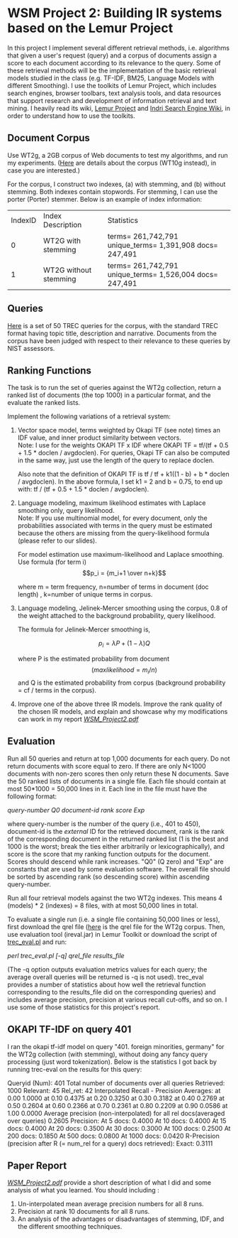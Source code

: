 # **WSM Project 2: Building IR systems based on the Lemur Project**

In this project I implement several different retrieval methods, i.e. algorithms that given a user's request (query) and a corpus of documents assign a score to each document according to its relevance to the query. Some of these retrieval methods will be the implementation of the basic retrieval models studied in the class (e.g. TF-IDF, BM25, Language Models with different Smoothing). I use the toolkits of Lemur Project, which includes search engines, browser toolbars, text analysis tools, and data resources that support research and development of information retrieval and text mining. I heavily read its wiki, [Lemur Project](http://www.lemurproject.org/) and [Indri Search Engine Wiki](http://sourceforge.net/p/lemur/wiki/Home/), in order to understand how to use the toolkits.  

## Document Corpus  
Use WT2g, a 2GB corpus of Web documents to test my algorithms, and run my experiments. ([Here](http://ir.dcs.gla.ac.uk/test_collections/wt10g.html) are details about the corpus (WT10g instead), in case you are interested.) 

For the corpus, I construct two indexes, (a) with stemming, and (b) without stemming. Both indexes contain stopwords. For stemming, I can use the porter (Porter) stemmer. Below is an example of index information:
<table>
  <tr>
    <td>IndexID</td>
    <td>Index Description</td>
    <td>Statistics</td>
  </tr>
  <tr>
    <td>0</td>
    <td>WT2G with stemming</td>
    <td>terms=   261,742,791 unique_terms=   1,391,908 docs=   247,491</td>
  </tr>
  <tr>
    <td>1</td>
    <td>WT2G without stemming</td>
    <td>terms=   261,742,791 unique_terms=   1,526,004 docs=   247,491</td>
  </tr>
</table>
  
## Queries  
[Here](https://wm5.nccu.edu.tw/base/10001/course/10026264/content/proj02/topics.401-450.txt) is a set of 50 TREC queries for the corpus, with the standard TREC format having topic title, description and narrative. Documents from the corpus have been judged with respect to their relevance to these queries by NIST assessors.

## Ranking Functions
The task is to run the set of queries against the WT2g collection, return a ranked list of documents (the top 1000) in a particular format, and the evaluate the ranked lists.  
  
Implement the following variations of a retrieval system:  

1. Vector space model, terms weighted by Okapi TF (see note) times an IDF value, and inner product similarity between vectors.  
Note: I use for the weights OKAPI TF x IDF where OKAPI TF = tf/(tf + 0.5 + 1.5 * doclen / avgdoclen). For queries, Okapi TF can also be computed in the same way, just use the length of the query to replace doclen.  
  
     Also note that the definition of OKAPI TF is tf / tf + k1((1 - b) + b * doclen / avgdoclen). In the above formula, I set k1 = 2 and b = 0.75, to end up with: tf / (tf + 0.5 + 1.5 * doclen / avgdoclen).  
  
2. Language modeling, maximum likelihood estimates with Laplace smoothing only, query likelihood.  
Note: If you use multinomial model, for every document, only the probabilities associated with terms in the query must be estimated because the others are missing from the query-likelihood formula (please refer to our slides).  

    For model estimation use maximum-likelihood and Laplace smoothing. Use formula (for term i)  
    $$p_i = {m_i+1 \over n+k}$$
  
    where m = term frequency, n=number of terms in document (doc length) , k=number of unique terms in corpus.  

3. Language modeling, Jelinek-Mercer smoothing using the corpus, 0.8 of the weight attached to the background probability, query likelihood.  
  
    The formula for Jelinek-Mercer smoothing is,  
 
    $$p_i = {\lambda P + (1-\lambda) Q}$$

    where P is the estimated probability from document $$(max likelihood = m_i/n)$$ and Q is the estimated probability from corpus (background probability = cf / terms in the corpus).

4. Improve one of the above three IR models. Improve the rank quality of the chosen IR models, and explain and showcase why my modifications can work in my report [ _WSM_Project2.pdf_](https://www.dropbox.com/s/1kscu4zbpo8zp54/WSM_Project2.pdf?dl=0)


## Evaluation
Run all 50 queries and return at top 1,000 documents for each query. Do not return documents with score equal to zero. If there are only N<1000 documents with non-zero scores then only return these N documents. Save the 50 ranked lists of documents in a single file. Each file should contain at most 50*1000 = 50,000 lines in it. Each line in the file must have the following format:

*query-number Q0 document-id rank score Exp*

where query-number is the number of the query (i.e., 401 to 450), document-id is the _external_ ID for the retrieved document, rank is the rank of the corresponding document in the returned ranked list (1 is the best and 1000 is the worst; break the ties either arbitrarily or lexicographically), and score is the score that my ranking function outputs for the document. Scores should descend while rank increases. "Q0" (Q zero) and "Exp" are constants that are used by some evaluation software. The overall file should be sorted by ascending rank (so descending score) within ascending query-number.

Run all four retrieval models against the two WT2g indexes. This means 4 (models) * 2 (indexes) = 8 files, with at most 50,000 lines in total.

To evaluate a single run (i.e. a single file containing 50,000 lines or less), first download the qrel file ([here](https://wm5.nccu.edu.tw/base/10001/course/10026264/content/proj02/qrels.401-450.txt) is the qrel file for the WT2g corpus. Then, use evaluation tool (ireval.jar) in Lemur Toolkit or download the script of [trec_eval.pl](https://wm5.nccu.edu.tw/base/10001/course/10026264/content/proj02/trec_eval.pl) and run:

*perl trec_eval.pl [-q] qrel_file results_file*

(The -q option outputs evaluation metrics values for each query; the average overall queries will be returned is -q is not used). trec_eval provides a number of statistics about how well the retrieval function corresponding to the results_file did on the corresponding queries) and includes average precision, precision at various recall cut-offs, and so on. I use some of those statistics for this project's report.

## OKAPI TF-IDF on query 401
I ran the okapi tf-idf model on query "401. foreign minorities, germany" for the WT2g collection (with stemming), without doing any fancy query processing (just word tokenization). Below is the statistics I got back by running trec-eval on the results for this query:

Queryid (Num):      401
Total number of documents over all queries
    Retrieved:     1000
    Relevant:        45
    Rel_ret:         42
Interpolated Recall - Precision Averages:
    at 0.00       1.0000
    at 0.10       0.4375
    at 0.20       0.3250
    at 0.30       0.3182
    at 0.40       0.2769
    at 0.50       0.2604
    at 0.60       0.2366
    at 0.70       0.2361
    at 0.80       0.2209
    at 0.90       0.0586
    at 1.00       0.0000
Average precision (non-interpolated) for all rel docs(averaged over queries)
                  0.2605
Precision:
  At    5 docs:   0.4000
  At   10 docs:   0.4000
  At   15 docs:   0.4000
  At   20 docs:   0.3500
  At   30 docs:   0.3000
  At  100 docs:   0.2500
  At  200 docs:   0.1850
  At  500 docs:   0.0800
  At 1000 docs:   0.0420
R-Precision (precision after R (= num_rel for a query) docs retrieved):
    Exact:        0.3111

## Paper Report
[ _WSM_Project2.pdf_](https://www.dropbox.com/s/1kscu4zbpo8zp54/WSM_Project2.pdf?dl=0) provide a short description of what I did and some analysis of what you learned. You should including :  
1. Un-interpolated mean average precision numbers for all 8 runs.
2. Precision at rank 10 documents for all 8 runs.
3. An analysis of the advantages or disadvantages of stemming, IDF, and the different smoothing techniques.
